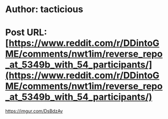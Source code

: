 # Author: tacticious
# Post URL: [https://www.reddit.com/r/DDintoGME/comments/nwt1im/reverse_repo_at_5349b_with_54_participants/](https://www.reddit.com/r/DDintoGME/comments/nwt1im/reverse_repo_at_5349b_with_54_participants/)


https://imgur.com/DsBdzAy